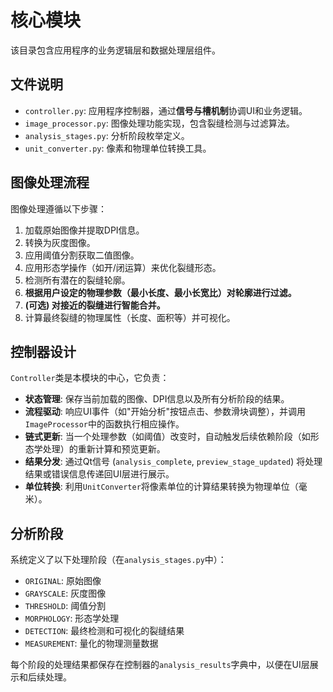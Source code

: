 # 核心模块

该目录包含应用程序的业务逻辑层和数据处理层组件。

## 文件说明

- `controller.py`: 应用程序控制器，通过**信号与槽机制**协调UI和业务逻辑。
- `image_processor.py`: 图像处理功能实现，包含裂缝检测与过滤算法。
- `analysis_stages.py`: 分析阶段枚举定义。
- `unit_converter.py`: 像素和物理单位转换工具。

## 图像处理流程

图像处理遵循以下步骤：
1.  加载原始图像并提取DPI信息。
2.  转换为灰度图像。
3.  应用阈值分割获取二值图像。
4.  应用形态学操作（如开/闭运算）来优化裂缝形态。
5.  检测所有潜在的裂缝轮廓。
6.  **根据用户设定的物理参数（最小长度、最小长宽比）对轮廓进行过滤。**
7.  **(可选) 对接近的裂缝进行智能合并。**
8.  计算最终裂缝的物理属性（长度、面积等）并可视化。

## 控制器设计

`Controller`类是本模块的中心，它负责：
- **状态管理**: 保存当前加载的图像、DPI信息以及所有分析阶段的结果。
- **流程驱动**: 响应UI事件（如"开始分析"按钮点击、参数滑块调整），并调用`ImageProcessor`中的函数执行相应操作。
- **链式更新**: 当一个处理参数（如阈值）改变时，自动触发后续依赖阶段（如形态学处理）的重新计算和预览更新。
- **结果分发**: 通过Qt信号 (`analysis_complete`, `preview_stage_updated`) 将处理结果或错误信息传递回UI层进行展示。
- **单位转换**: 利用`UnitConverter`将像素单位的计算结果转换为物理单位（毫米）。

## 分析阶段

系统定义了以下处理阶段（在`analysis_stages.py`中）：
- `ORIGINAL`: 原始图像
- `GRAYSCALE`: 灰度图像
- `THRESHOLD`: 阈值分割
- `MORPHOLOGY`: 形态学处理
- `DETECTION`: 最终检测和可视化的裂缝结果
- `MEASUREMENT`: 量化的物理测量数据

每个阶段的处理结果都保存在控制器的`analysis_results`字典中，以便在UI层展示和后续处理。 
